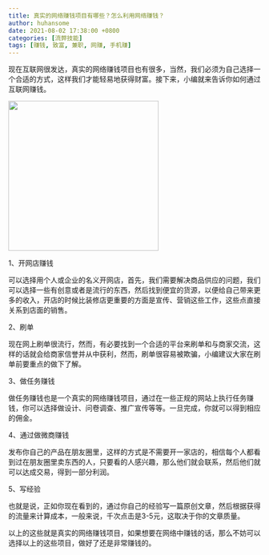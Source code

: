 ```yaml
---
title: 真实的网络赚钱项目有哪些？怎么利用网络赚钱？
author: huhansome
date: 2021-08-02 17:38:00 +0800
categories: [流弊技能]
tags: [赚钱, 致富, 兼职, 网赚, 手机赚]
---
```



现在互联网很发达，真实的网络赚钱项目也有很多，当然，我们必须为自己选择一个合适的方式，这样我们才能轻易地获得财富。接下来，小编就来告诉你如何通过互联网赚钱。

<img src="http://www.jinduoxia.com.cn/d/file/2020-01-28/196ad0429902d5bcea9be5e50abc77fd.jpg" style="width: 300px; height: 300px;"/>

1、开网店赚钱

可以选择用个人或企业的名义开网店，首先，我们需要解决商品供应的问题，我们可以选择一些有创意或者是流行的东西，然后找到便宜的货源，以便给自己带来更多的收入，开店的时候比装修店更重要的方面是宣传、营销这些工作，这些点直接关系到店面的销售。

2、刷单

现在网上刷单很流行，然而，有必要找到一个合适的平台来刷单和与商家交流，这样的话就会给商家信誉并从中获利，然而，刷单很容易被欺骗，小编建议大家在刷单前要重点的做下了解。

3、做任务赚钱

做任务赚钱也是一个真实的网络赚钱项目，通过在一些正规的网站上执行任务赚钱，你可以选择做设计、问卷调查、推广宣传等等。一旦完成，你就可以得到相应的佣金。

4、通过做微商赚钱

发布你自己的产品在朋友圈里，这样的方式是不需要开一家店的，相信每个人都看到过在朋友圈里卖东西的人，只要看的人感兴趣，那么他们就会联系，然后他们就可以达成交易，得到一部分利润。

5、写经验

也就是说，正如你现在看到的，通过你自己的经验写一篇原创文章，然后根据获得的流量来计算成本，一般来说，千次点击是3-5元，这取决于你的文章质量。

以上的这些就是真实的网络赚钱项目，如果想要在网络中赚钱的话，那么不妨可以选择以上的这些项目，做好了还是非常赚钱的。